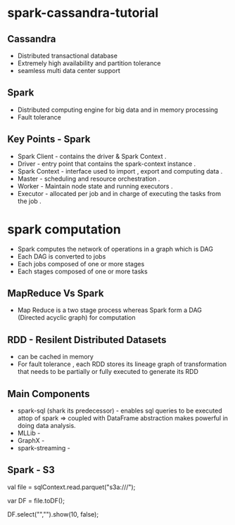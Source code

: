# spark-cassandra-tutorial

## Cassandra

  * Distributed transactional database
  * Extremely high availability and partition tolerance
  * seamless multi data center support
## Spark

  * Distributed computing engine for big data and in memory processing
  * Fault tolerance
  
## Key Points - Spark

 * Spark Client - contains the driver & Spark Context .
 * Driver - entry point that contains the spark-context instance .
 * Spark Context - interface used to import , export and computing data  .
 * Master - scheduling and resource orchestration .
 * Worker - Maintain node state and running executors .
 * Executor - allocated per job and in charge of executing the tasks from the job .

# spark computation

 * Spark computes the network of operations in a graph which is DAG
 * Each DAG is converted to jobs
 * Each jobs composed of one or more stages
 * Each stages composed of one or more tasks

## MapReduce Vs Spark

  * Map Reduce is a two stage process whereas Spark form a DAG (Directed acyclic graph) for computation
  
## RDD - Resilent Distributed Datasets

  * can be cached in memory
  * For fault tolerance , each RDD stores its lineage graph of transformation that needs to be partially or fully executed to generate its RDD
  
## Main Components

  * spark-sql (shark its predecessor) - enables sql queries to be executed attop of spark
      => coupled with DataFrame abstraction makes powerful in doing data analysis.
  * MLLib - 
  * GraphX -
  * spark-streaming - 
  
## Spark - S3

val file = sqlContext.read.parquet("s3a://<bucket-name>/<fileLocation>");

var DF = file.toDF();

DF.select("<col1>","<col2>").show(10, false);
  

  
  
  
